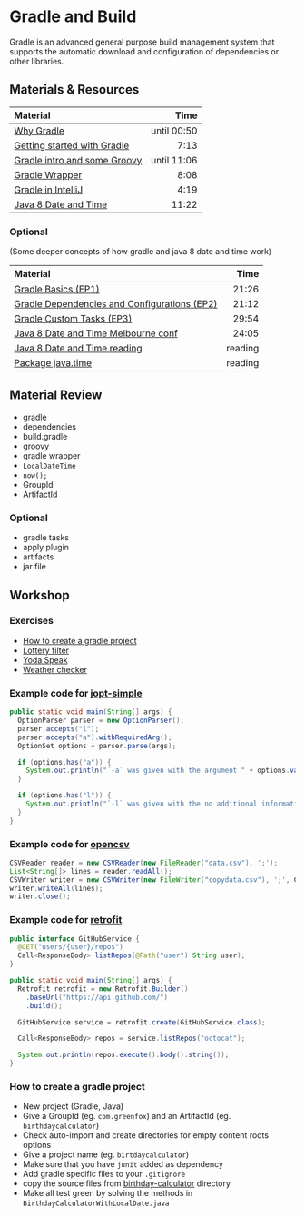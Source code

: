 # Gradle and Build
Gradle is an advanced general purpose build management system that supports the automatic download and configuration of dependencies or other libraries.

## Materials & Resources

| Material | Time |
|:-------- |-----:|
|[Why Gradle](https://www.youtube.com/watch?v=VOUmY4_hPeM)| until 00:50|
|[Getting started with Gradle](https://www.youtube.com/watch?v=wN8bFn9Yp8Q)|7:13|
|[Gradle intro and some Groovy](https://www.youtube.com/watch?v=mPpncYETnTg&t=1s)|until 11:06|
|[Gradle Wrapper](https://www.youtube.com/watch?v=wbuwoVbCwAk)|8:08|
|[Gradle in IntelliJ](https://www.youtube.com/watch?v=3Euo6xzCwY4)|4:19|
|[Java 8 Date and Time](https://www.youtube.com/watch?v=nvluJ9yf4ho)|11:22|



### Optional
(Some deeper concepts of how gradle and java 8 date and time work)

| Material | Time |
|:-------- |-----:|
|[Gradle Basics (EP1)](https://www.youtube.com/watch?v=vxKN2VSqTMg&t=1s)|21:26|
|[Gradle Dependencies and Configurations (EP2)](https://www.youtube.com/watch?v=7alCuE7cNVQ&t=1s)|21:12|
|[Gradle Custom Tasks (EP3)](https://www.youtube.com/watch?v=g56O_HeefBE&t=1s)|29:54|
|[Java 8 Date and Time Melbourne conf](https://www.youtube.com/watch?v=daCUA17yWw4)|24:05|
|[Java 8 Date and Time reading](http://www.oracle.com/technetwork/articles/java/jf14-date-time-2125367.html)|reading|
|[Package java.time](https://docs.oracle.com/javase/8/docs/api/java/time/package-summary.html)|reading|


## Material Review
- gradle
- dependencies
- build.gradle
- groovy
- gradle wrapper
- `LocalDateTime`
- `now();`
- GroupId
- ArtifactId

### Optional
- gradle tasks
- apply plugin
- artifacts
- jar file

## Workshop

### Exercises

 - [How to create a gradle project](#how-to-create-a-gradle-project)
 - [Lottery filter](lottery-filter/java.md)
 - [Yoda Speak](yoda-speak/java.md)
 - [Weather checker](weather-checker/java.md)
### Example code for [jopt-simple](http://pholser.github.io/jopt-simple/examples.html)

```java
public static void main(String[] args) {
  OptionParser parser = new OptionParser();
  parser.accepts("l");
  parser.accepts("a").withRequiredArg();
  OptionSet options = parser.parse(args);

  if (options.has("a")) {
    System.out.println("`-a` was given with the argument " + options.valueOf("a"));
  }

  if (options.has("l")) {
    System.out.println("`-l` was given with the no additional information.");
  }
}
```

### Example code for [opencsv](http://opencsv.sourceforge.net/)

```java
CSVReader reader = new CSVReader(new FileReader("data.csv"), ';');
List<String[]> lines = reader.readAll();
CSVWriter writer = new CSVWriter(new FileWriter("copydata.csv"), ';', CSVWriter.NO_QUOTE_CHARACTER);
writer.writeAll(lines);
writer.close();
```

### Example code for [retrofit](http://square.github.io/retrofit/)

```java
public interface GitHubService {
  @GET("users/{user}/repos")
  Call<ResponseBody> listRepos(@Path("user") String user);
}
```

```java
public static void main(String[] args) {
  Retrofit retrofit = new Retrofit.Builder()
    .baseUrl("https://api.github.com/")
    .build();

  GitHubService service = retrofit.create(GitHubService.class);

  Call<ResponseBody> repos = service.listRepos("octocat");

  System.out.println(repos.execute().body().string());
}
```


### How to create a gradle project

 - New project (Gradle, Java)
 - Give a GroupId (eg. `com.greenfox`) and an ArtifactId (eg. `birthdaycalculator`)
 - Check auto-import and create directories for empty content roots options
 - Give a project name (eg. `birtdaycalculator`)
 - Make sure that you have `junit` added as dependency
 - Add gradle specific files to your `.gitignore`
 - copy the source files from [birthday-calculator](birthday-calculator) directory
 - Make all test green by solving the methods in `BirthdayCalculatorWithLocalDate.java`
